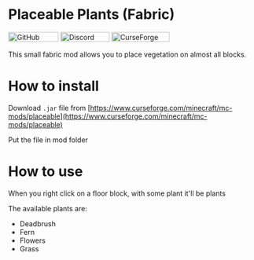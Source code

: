 # Placeable Plants (Fabric)
<p><img src="https://img.shields.io/github/license/BisUmTo/placeable.svg" alt="GitHub license" width="102" height="20" />
<a href="https://multicore.network/discord" target="_blank" rel="noopener noreferrer"><img src="https://img.shields.io/badge/chat%20on-discord-7289D" alt="Discord chat" width="100" height="20" /></a>
<a href="https://www.curseforge.com/minecraft/mc-mods/placeable"><img src="http://cf.way2muchnoise.eu/full_663967_downloads.svg" alt="CurseForge downloads" width="118" height="20" /></a></p>

This small fabric mod allows you to place vegetation on almost all blocks.

# How to install

Download `.jar` file from [https://www.curseforge.com/minecraft/mc-mods/placeable](https://www.curseforge.com/minecraft/mc-mods/placeable)

Put the file in mod folder

# How to use

When you right click on a floor block, with some plant it'll be plants

The available plants are:
- Deadbrush
- Fern
- Flowers
- Grass
